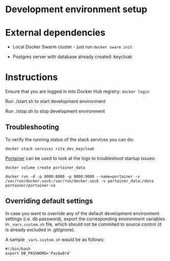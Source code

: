 # Development environment setup

# External dependencies

- Local Docker Swarm cluster - just run `docker swarm init`

- Postgres server with database already created: keycloak


# Instructions

Ensure that you are logged in into Docker Hub registry: `docker login`

Run ./start.sh to start development environment

Run ./stop.sh to stop development environment

## Troubleshooting

To verify the running status of the stack services you can do:

```
docker stack services rita_dev_keycloak
```

[Portainer](https://www.portainer.io/installation/) can be used to look at the logs to troubleshoot startup issues:

```
docker volume create portainer_data

docker run -d -p 8000:8000 -p 9000:9000 --name=portainer -v /var/run/docker.sock:/var/run/docker.sock -v portainer_data:/data portainer/portainer-ce

```

## Overriding default settings

In case you want to override any of the default development environment settings (i.e. db password), export the corresponding environment variables in `_vars.custom.sh` file, which should not be commited to source control (it is already excluded in .gitignore).

A sample `_vars.custom.sh` would be as follows:

```
#!/bin/bash
export DB_PASSWORD='Pas$w0rd'
```